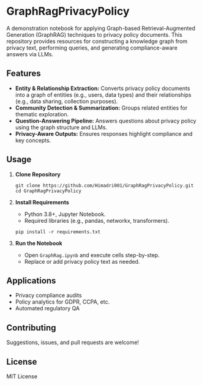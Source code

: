 # GraphRagPrivacyPolicy

A demonstration notebook for applying Graph-based Retrieval-Augmented Generation (GraphRAG) techniques to privacy policy documents. This repository provides resources for constructing a knowledge graph from privacy text, performing queries, and generating compliance-aware answers via LLMs.

## Features

- **Entity & Relationship Extraction:** Converts privacy policy documents into a graph of entities (e.g., users, data types) and their relationships (e.g., data sharing, collection purposes).
- **Community Detection & Summarization:** Groups related entities for thematic exploration.
- **Question-Answering Pipeline:** Answers questions about privacy policy using the graph structure and LLMs.
- **Privacy-Aware Outputs:** Ensures responses highlight compliance and key concepts.

## Usage

1. **Clone Repository**
    ```
    git clone https://github.com/Himadri001/GraphRagPrivacyPolicy.git
    cd GraphRagPrivacyPolicy
    ```

2. **Install Requirements**
    - Python 3.8+, Jupyter Notebook.
    - Required libraries (e.g., pandas, networkx, transformers).
    ```
    pip install -r requirements.txt
    ```

3. **Run the Notebook**
    - Open `GraphRag.ipynb` and execute cells step-by-step.
    - Replace or add privacy policy text as needed.


## Applications

- Privacy compliance audits
- Policy analytics for GDPR, CCPA, etc.
- Automated regulatory QA

## Contributing

Suggestions, issues, and pull requests are welcome!

## License

MIT License


